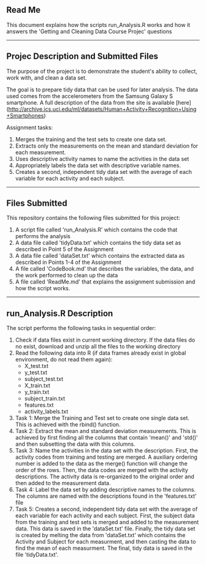 ## Read Me

This document explains how the scripts run_Analysis.R works and how it answers the 'Getting and Cleaning Data Course Projec' questions

---

## Projec Description and Submitted Files

The purpose of the project is to demonstrate the student's ability to collect, work with, and clean a data set. 

The goal is to prepare tidy data that can be used for later analysis. The data used comes from the accelerometers from the Samsung Galaxy S smartphone. A full description of the data from the site is available [here] (http://archive.ics.uci.edu/ml/datasets/Human+Activity+Recognition+Using+Smartphones)

Assignment tasks: 

1. Merges the training and the test sets to create one data set.
2. Extracts only the measurements on the mean and standard deviation for each measurement. 
3. Uses descriptive activity names to name the activities in the data set
4. Appropriately labels the data set with descriptive variable names. 
5. Creates a second, independent tidy data set with the average of each variable for each activity and each subject. 

---

## Files Submitted

This repository contains the following files submitted for this project:

1. A script file called 'run_Analysis.R' which contains the code that performs the analysis
2. A data file called 'tidyData.txt' which contains the tidy data set as described in Point 5 of the Assignment
3. A data file called 'dataSet.txt' which contains the extracted data as described in Points 1-4 of the Assignment
4. A file called 'CodeBook.md' that describes the variables, the data, and the work performed to clean up the data
5. A file called 'ReadMe.md' that explains the assignment submission and how the script works.

---

## run_Analysis.R Description

The script performs the following tasks in sequential order:

1. Check if data files exist in current working directory. If the data files do no exist, download and unzip all the files to the working directory
2. Read the following data into R (if data frames already exist in global environment, do not read them again):
     * X_test.txt
     * y_test.txt
     * subject_test.txt
     * X_train.txt
     * y_train.txt
     * subject_train.txt
     * features.txt
     * activity_labels.txt
3. Task 1: Merge the Training and Test set to create one single data set. This is achieved with the rbind() function.
4. Task 2: Extract the mean and standard deviation measurements. This is achieved by first finding all the columns that contain 'mean()' and 'std()' and then subsetting the data with this columns.
5. Task 3: Name the activities in the data set with the description. First, the activity codes from training and testing are merged. A auxiliary ordering number is added to the data as the merge() function will change the order of the rows. Then, the data codes are merged with the activity descriptions. The activity data is re-organized to the original order and then added to the measurement data.
6. Task 4: Label the data set by adding descriptive names to the columns. The columns are named with the descriptions found in the 'features.txt' file
7. Task 5: Creates a second, independent tidy data set with the average of each variable for each activity and each subject. First, the subject data from the training and test sets is merged and added to the measurement data. This data is saved in the 'dataSet.txt' file. 
Finally, the tidy data set is created by melting the data from 'dataSet.txt' which contains the Activity and Subject for each measurment, and then casting the data to find the mean of each measurment. The final, tidy data is saved in the file 'tidyData.txt'.